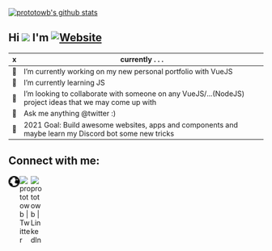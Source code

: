 [![prototowb's github stats](https://github-readme-stats.vercel.app/api?username=prototowb&count_private=true&include_all_commits=true&theme=radical)](https://google.com)

## Hi <img src="https://media.giphy.com/media/hvRJCLFzcasrR4ia7z/giphy.gif" width="25px"> I'm [![Website](https://img.shields.io/badge/Tobias%20Rauer-JS%20Dev-yellow)](https://google.com)
  |x|currently . . .|
  |---|---|
  |🔭|I’m currently working on my new personal portfolio with VueJS|
  |🌱|I’m currently learning JS|
  |👯|I’m looking to collaborate with someone on any VueJS/...(NodeJS) project ideas that we may come up with|
  |💬|Ask me anything @twitter :)|
  |🥅|2021 Goal: Build awesome websites, apps and components and maybe learn my Discord bot some new tricks|
## Connect with me:
[<img align="left" alt="prototowb" width="22px" src="https://raw.githubusercontent.com/iconic/open-iconic/master/svg/globe.svg" />][website]
[<img align="left" alt="prototowb | Twitter" width="22px" src="https://cdn.jsdelivr.net/npm/simple-icons@v3/icons/twitter.svg" />][twitter]
[<img align="left" alt="prototowb | LinkedIn" width="22px" src="https://cdn.jsdelivr.net/npm/simple-icons@v3/icons/linkedin.svg" />][linkedin]
<br />



<!-- variables that are used above -->
[website]: https://#.de
[twitter]: https://twitter.com/prototowb
[linkedin]: https://www.linkedin.com/in/tobias-rauer/
